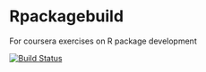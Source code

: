 # Rpackagebuild
For coursera exercises on R package development

[![Build Status](https://travis-ci.org/demydd/Rpackagebuild.svg?branch=master)](https://travis-ci.org/demydd/Rpackagebuild)
